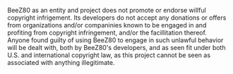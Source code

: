 BeeZ80 as an entity and project does not promote or endorse willful copyright infrigement. Its developers do not accept any donations or offers from organizations and/or companinies known to be engaged in and profiting from copyright infringement, and/or the facillitation thereof. Anyone found guilty of using BeeZ80 to engage in such unlawful behavior will be dealt with, both by BeeZ80's developers, and as seen fit under both U.S. and international copyright law, as this project cannot be seen as associated with anything illegitimate.
